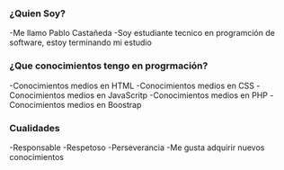 ### ¿Quien Soy?
-Me llamo Pablo Castañeda
-Soy estudiante tecnico en programción de software, estoy terminando mi estudio

### ¿Que conocimientos tengo en progrmación?

-Conocimientos medios en HTML
-Conocimientos medios en CSS
-Conocimientos medios en JavaScritp
-Conocimientos medios en PHP
-Conocimientos medios en Boostrap

### Cualidades

-Responsable
-Respetoso
-Perseverancia
-Me gusta adquirir nuevos conocimientos

<!--
**pCastaeda/pCastaeda** is a ✨ _special_ ✨ repository because its `README.md` (this file) appears on your GitHub profile.

Here are some ideas to get you started:

- 🔭 I’m currently working on ...
- 🌱 I’m currently learning ...
- 👯 I’m looking to collaborate on ...
- 🤔 I’m looking for help with ...
- 💬 Ask me about ...
- 📫 How to reach me: ...
- 😄 Pronouns: ...
- ⚡ Fun fact: ...

